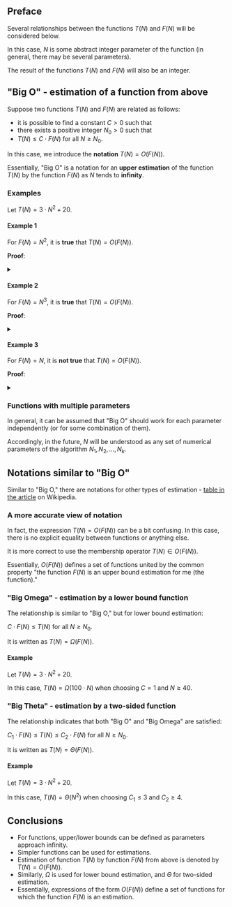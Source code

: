 ## Preface

Several relationships between the functions $T(N)$ and $F(N)$ will be considered below.

In this case, $N$ is some abstract integer parameter of the function (in general, there may be several parameters).

The result of the functions $T(N)$ and $F(N)$ will also be an integer.

## "Big O" - estimation of a function from above

Suppose two functions $T(N)$ and $F(N)$ are related as follows:

- it is possible to find a constant $C > 0$ such that
- there exists a positive integer $N_0 > 0$ such that
- $T(N) \le C \cdot F(N)$ for all $N \ge N_0$.

In this case, we introduce the **notation** $T(N) = O(F(N))$.

Essentially, "Big O" is a notation for an **upper estimation** of the function $T(N)$ by the function $F(N)$ as $N$ tends to **infinity**.

### Examples

Let $T(N) = 3 \cdot N^2 + 20$.

#### Example 1

For $F(N) = N^2$, it is **true** that $T(N) = O(F(N))$.

**Proof**:

<details> <summary> </summary>

- Let $C = 4$.
- Consider the inequality $(3 \cdot N^2 + 20) \le 4 \cdot N^2$.
- From this, it follows that $N^2 - 20 \ge 0$.
- The solution to the inequality in positive integers is $N \ge 5$.
- Accordingly, for the given $C = 4$, there exists $N_0 = 5$, such that the inequality holds for all $N \ge N_0$.

Essentially, this means that starting from $N \ge 5$, the expression $4 \cdot N^2$ will be an upper estimation for $(3 \cdot N^2 + 20)$.

</details>

#### Example 2

For $F(N) = N^3$, it is **true** that $T(N) = O(F(N))$.

**Proof**:

<details> <summary> </summary>

- Let $C = 2$.
- Consider the inequality $(3 \cdot N^2 + 20) \le 2 \cdot N^3$.
- It can be shown that this inequality has a solution in positive integers for $N \ge 3$.
- For example, $3 \cdot 4^2 + 20 = 68$, and $2 \cdot 4^3 = 128$.
- Accordingly, for the given $C = 2$, there exists $N_0 = 3$, such that the inequality holds for all $N \ge N_0$.

Essentially, this means that starting from $N \ge 3$, the expression $2 \cdot N^3$ will be an upper estimation for $(3 \cdot N^2 + 20)$.

</details>

#### Example 3

For $F(N) = N$, it is **not true** that $T(N) = O(F(N))$.

**Proof**:

<details> <summary> </summary>

- Consider the inequality $(3 \cdot N^2 + 20) \le C \cdot N$.
- From this, it follows that $3 \cdot N^2 - C \cdot N + 20 \le 0$.
- Since the inequality is quadratic, let's calculate the discriminant $D = C^2 - 4 \cdot 3 \cdot 20$.
- Positive integer solutions to this inequality will satisfy the inequality $N \le \frac{C - \sqrt{D}}{6}$.
- It can be seen that for any chosen constant $C$, there will be an upper limit for $N$, after which the inequality will not hold.

Essentially, this means that for any $C$, the function $C \cdot N$ cannot be an upper estimation for $(3 \cdot N^2 + 20)$ for sufficiently large $N$.

</details>

### Functions with multiple parameters

In general, it can be assumed that "Big O" should work for each parameter independently (or for some combination of them).

Accordingly, in the future, $N$ will be understood as any set of numerical parameters of the algorithm $N_1, N_2, \dots, N_k$.

## Notations similar to "Big O"

Similar to "Big O," there are notations for other types of estimation - [table in the article](https://en.wikipedia.org/wiki/Big_O_notation) on Wikipedia.

### A more accurate view of notation

In fact, the expression $T(N) = O(F(N))$ can be a bit confusing. In this case, there is no explicit equality between functions or anything else.

It is more correct to use the membership operator $T(N) \in O(F(N))$.

Essentially, $O(F(N))$ defines a set of functions united by the common property "the function $F(N)$ is an upper bound estimation for me (the function)."

### "Big Omega" - estimation by a lower bound function

The relationship is similar to "Big O," but for lower bound estimation:

$C \cdot F(N) \le T(N)$ for all $N \ge N_0$.

It is written as $T(N) = \Omega(F(N))$.

#### Example

Let $T(N) = 3 \cdot N^2 + 20$.

In this case, $T(N) = \Omega(100 \cdot N)$ when choosing $C = 1$ and $N \ge 40$.

### "Big Theta" - estimation by a two-sided function

The relationship indicates that both "Big O" and "Big Omega" are satisfied:

$C_1 \cdot F(N) \le T(N) \le C_2 \cdot F(N)$ for all $N \ge N_0$.

It is written as $T(N) = \Theta(F(N))$.

#### Example

Let $T(N) = 3 \cdot N^2 + 20$.

In this case, $T(N) = \Theta(N^2)$ when choosing $C_1 \le 3$ and $C_2 \ge 4$.

## Conclusions

- For functions, upper/lower bounds can be defined as parameters approach infinity.
- Simpler functions can be used for estimations.
- Estimation of function $T(N)$ by function $F(N)$ from above is denoted by $T(N) = O(F(N))$.
- Similarly, $\Omega$ is used for lower bound estimation, and $\Theta$ for two-sided estimation.
- Essentially, expressions of the form $O(F(N))$ define a set of functions for which the function $F(N)$ is an estimation.